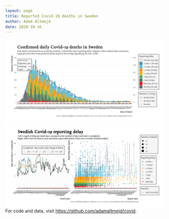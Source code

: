 ```yaml
---
layout: page
title: Reported Covid-19 deaths in Sweden
author: Adam Altmejd
date: 2020-10-16
---
```


![Graph of Swedish Covid-19 deaths with reporting delay.](deaths_lag_sweden_2020-10-16.png "Swedish Covid-19 deaths.")
![Graph of Swedish Covid-19 reporting delay in daily deaths.](lag_trend_sweden_2020-10-16.png "Trend in Swedish Covid-19 mortality reporting delay.")
For code and data, visit <https://github.com/adamaltmejd/covid>.
